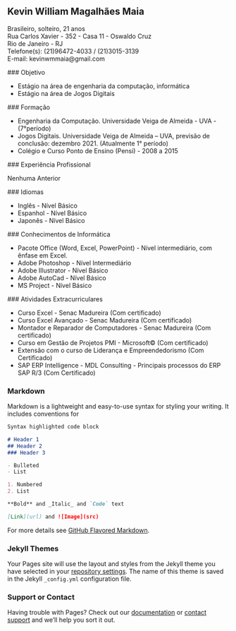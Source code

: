 ## Kevin William Magalhães Maia

<p>Brasileiro, solteiro, 21 anos<br>
    Rua Carlos Xavier - 352 - Casa 11 - Oswaldo Cruz<br>
    Rio de Janeiro - RJ<br>
    Telefone(s): (21)96472-4033 / (21)3015-3139<br>
    E-mail: kevinwmmaia@gmail.com</p>
    ### Objetivo
        <ul>
        <li>Estágio na área de engenharia da computação, informática</li>
        <li>Estágio na área de Jogos Digitais</li>
        </ul>
    ### Formação
        <ul>
        <li>Engenharia da Computação. Universidade Veiga de Almeida - UVA - (7°período)</li>
        <li>Jogos Digitais. Universidade Veiga de Almeida – UVA, previsão de conclusão: dezembro 2021. (Atualmente 1° período)</li>
        <li>Colégio e Curso Ponto de Ensino (Pensi) - 2008 a 2015</li>
        </ul>
    ### Experiência Profissional
        <p>Nenhuma Anterior</p>
    ### Idiomas
    <ul>
        <li>Inglês - Nível Básico</li>
        <li>Espanhol - Nível Básico</li>
        <li>Japonês - Nível Básico</li>    
    </ul>
    ### Conhecimentos de Informática
        <ul>
            <li>Pacote Office (Word, Excel, PowerPoint) - Nível intermediário, com ênfase em Excel.</li>
            <li>Adobe Photoshop - Nível Intermediário</li>
            <li>Adobe Illustrator - Nível Básico</li>
            <li>Adobe AutoCad - Nível Básico</li>
            <li>MS Project - Nível Básico</li>
        </ul>
    ### Atividades Extracurriculares
        <ul>
            <li>Curso Excel - Senac Madureira (Com certificado)</li>
            <li>Curso Excel Avançado - Senac Madureira (Com certificado)</li>
            <li>Montador e Reparador de Computadores - Senac Madureira (Com certificado)</li>
            <li>Curso em Gestão de Projetos PMI - Microsoft© (Com certificado)</li>
            <li>Extensão com o curso de Liderança e Empreendedorismo (Com Certificado)</li>
            <li>SAP ERP Intelligence - MDL Consulting - Principais processos do ERP SAP R/3 (Com Certificado)</li>
        </ul>

### Markdown

Markdown is a lightweight and easy-to-use syntax for styling your writing. It includes conventions for

```markdown
Syntax highlighted code block

# Header 1
## Header 2
### Header 3

- Bulleted
- List

1. Numbered
2. List

**Bold** and _Italic_ and `Code` text

[Link](url) and ![Image](src)
```

For more details see [GitHub Flavored Markdown](https://guides.github.com/features/mastering-markdown/).

### Jekyll Themes

Your Pages site will use the layout and styles from the Jekyll theme you have selected in your [repository settings](https://github.com/KevinMaia/curriculo/settings). The name of this theme is saved in the Jekyll `_config.yml` configuration file.

### Support or Contact

Having trouble with Pages? Check out our [documentation](https://help.github.com/categories/github-pages-basics/) or [contact support](https://github.com/contact) and we’ll help you sort it out.
